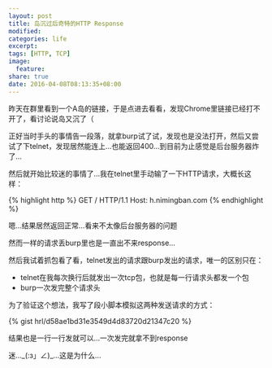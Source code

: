 ```yaml
---
layout: post
title: 岛沉过后奇特的HTTP Response
modified:
categories: life
excerpt:
tags: [HTTP, TCP]
image:
  feature:
share: true
date: 2016-04-08T08:13:35+08:00
---
```


昨天在群里看到一个A岛的链接，于是点进去看看，发现Chrome里链接已经打不开了，看讨论说岛又沉了（

正好当时手头的事情告一段落，就拿burp试了试，发现也是没法打开，然后又尝试了下telnet，发现居然能连上…也能返回400…到目前为止感觉是后台服务器炸了…

然后就开始比较迷的事情了…我在telnet里手动输了一下HTTP请求，大概长这样：

{% highlight http %}
GET / HTTP/1.1
Host: h.nimingban.com
{% endhighlight %}

嗯…结果居然返回正常…看来不太像后台服务器的问题

然而一样的请求丢burp里也是一直出不来response…

然后我试着抓包看了看，telnet发出的请求跟burp发出的请求，唯一的区别只在：

- telnet在我每次换行后就发出一次tcp包，也就是每一行请求头都发一个包
- burp一次发完整个请求头

为了验证这个想法，我写了段小脚本模拟这两种发送请求的方式：

{% gist hrl/d58ae1bd31e3549d4d83720d21347c20 %}

结果也是一行一行发就可以…一次发完就拿不到response

迷…\_(:з」∠)\_…这是为什么…
